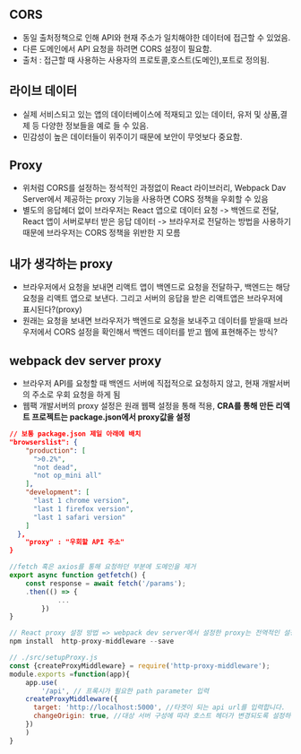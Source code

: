 ## CORS

- 동일 출처정책으로 인해 API와 현재 주소가 일치해야한 데이터에 접근할 수 있었음.
- 다른 도메인에서 API 요청을 하려면 CORS 설정이 필요함.
- 출처 : 접근할 때 사용하는 사용자의 프로토콜,호스트(도메인),포트로 정의됨.

## 라이브 데이터

- 실제 서비스되고 있는 앱의 데이터베이스에 적재되고 있는 데이터, 유저 및 상품,결제 등 다양한 정보들을 예로 들 수 있음.
- 민감성이 높은 데이터들이 위주이기 때문에 보안이 무엇보다 중요함.

## Proxy

- 위처럼 CORS를 설정하는 정석적인 과정없이 React 라이브러리, Webpack Dav Server에서 제공하는 proxy 기능을 사용하면 CORS 정책을 우회할 수 있음
- 별도의 응답헤더 없이 브라우저는 React 앱으로 데이터 요청 -> 백엔드로 전달, React 앱이 서버로부터 받은 응답 데이터 -> 브라우저로 전달하는 방법을 사용하기 때문에 브라우저는 CORS 정책을 위반한 지 모름

## 내가 생각하는 proxy

- 브라우저에서 요청을 보내면 리액트 앱이 백엔드로 요청을 전달하구, 백엔드는 해당 요청을 리액트 앱으로 보낸다. 그리고 서버의 응답을 받은 리액트앱은 브라우저에 표시된다?(proxy)
- 원래는 요청을 보내면 브라우저가 백엔드로 요청을 보내주고 데이터를 받을때 브라우저에서 CORS 설정을 확인해서 백엔드 데이터를 받고 웹에 표현해주는 방식?

## webpack dev server proxy

- 브라우저 API를 요청할 때 백엔드 서버에 직접적으로 요청하지 않고, 현재 개발서버의 주소로 우회 요청을 하게 됨
- 웹팩 개발서버의 proxy 설정은 원래 웹팩 설정을 통해 적용, **CRA를 통해 만든 리액트 프로젝트는 package.json에서 proxy값을 설정**

```json
// 보통 package.json 제일 아래에 배치
"browserslist": {
    "production": [
      ">0.2%",
      "not dead",
      "not op_mini all"
    ],
    "development": [
      "last 1 chrome version",
      "last 1 firefox version",
      "last 1 safari version"
    ]
  },
	"proxy" : "우회할 API 주소"
}
```

```jsx
//fetch 혹은 axios를 통해 요청하던 부분에 도메인을 제거
export async function getfetch() {
    const response = await fetch('/params');
    .then(() => {
			...
		})
}
```

```jsx
// React proxy 설정 방법 => webpack dev server에서 설정한 proxy는 전역적인 설정이므로 해당 방법이 적용되지 않는 경우가 종종 발생
npm install  http-proxy-middleware --save

// ./src/setupProxy.js
const {createProxyMiddleware} = require('http-proxy-middleware');
module.exports =function(app){
    app.use(
        '/api', // 프록시가 필요한 path parameter 입력
    createProxyMiddleware({
      target: 'http://localhost:5000', //타겟이 되는 api url를 입력합니다.
      changeOrigin: true, //대상 서버 구성에 따라 호스트 헤더가 변경되도록 설정하는 부분
    })
    )
}
```
